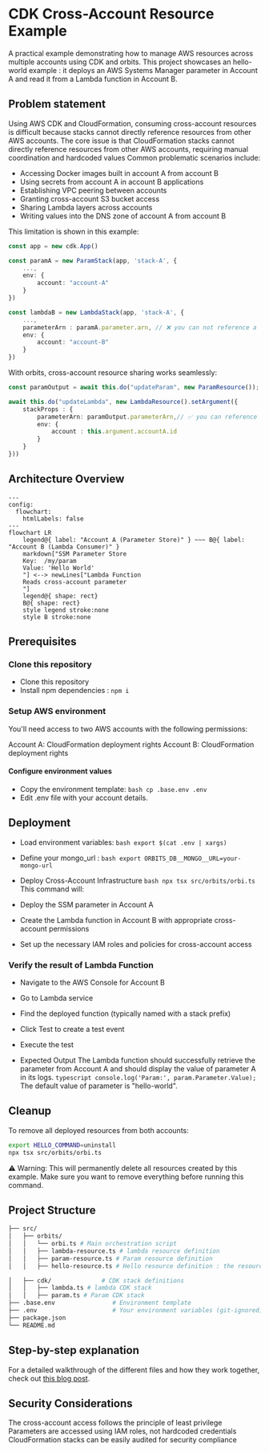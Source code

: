 # CDK Cross-Account Resource Example

A practical example demonstrating how to manage AWS resources across multiple accounts using CDK and orbits. This project showcases an hello-world example : it deploys an AWS Systems Manager parameter in Account A and read it from a Lambda function in Account B.

## Problem statement

Using AWS CDK and CloudFormation, consuming cross-account resources is difficult because stacks cannot directly reference resources from other AWS accounts. The core issue is that CloudFormation stacks cannot directly reference resources from other AWS accounts, requiring manual coordination and hardcoded values
Common problematic scenarios include:
- Accessing Docker images built in account A from account B
- Using secrets from account A in account B applications
- Establishing VPC peering between accounts
- Granting cross-account S3 bucket access
- Sharing Lambda layers across accounts
- Writing values into the DNS zone of account A from account B

This limitation is shown in this example:
```typescript
const app = new cdk.App()

const paramA = new ParamStack(app, 'stack-A', {
    ...,
    env: {
        account: "account-A"
    }
})

const lambdaB = new LambdaStack(app, 'stack-A', {
    ...,
    parameterArn : paramA.parameter.arn, // ❌ you can not reference a resource from a stack from another account
    env: {
        account: "account-B"
    }
})
```

With orbits, cross-account resource sharing works seamlessly:
```typescript
const paramOutput = await this.do("updateParam", new ParamResource());

await this.do("updateLambda", new LambdaResource().setArgument({
    stackProps : {
        parameterArn: paramOutput.parameterArn,// ✅ you can reference any stack
        env: {
            account : this.argument.accountA.id
        }
    }
}))
```

## Architecture Overview

```mermaid
---
config:
  flowchart:
    htmlLabels: false
---
flowchart LR
    legend@{ label: "Account A (Parameter Store)" } ~~~ B@{ label: "Account B (Lambda Consumer)" }
    markdown["SSM Parameter Store
    Key:  /my/param
    Value: 'Hello World'
    "] <--> newLines["Lambda Function
    Reads cross-account parameter
    "]
    legend@{ shape: rect}
    B@{ shape: rect}
    style legend stroke:none
    style B stroke:none
```

## Prerequisites

### Clone this repository

- Clone this repository
- Install npm dependencies : 
`npm i`

### Setup AWS environment
You'll need access to two AWS accounts with the following permissions:

Account A: CloudFormation deployment rights
Account B: CloudFormation deployment rights

#### Configure environment values

- Copy the environment template:
```bash cp .base.env .env```
- Edit .env file with your account details.

## Deployment

- Load environment variables:
```bash export $(cat .env | xargs)```
- Define your mongo_url : 
```bash export ORBITS_DB__MONGO__URL=your-mongo-url```
- Deploy Cross-Account Infrastructure
```bash npx tsx src/orbits/orbi.ts```
This command will:

- Deploy the SSM parameter in Account A
- Create the Lambda function in Account B with appropriate cross-account permissions
- Set up the necessary IAM roles and policies for cross-account access

### Verify the result of Lambda Function

- Navigate to the AWS Console for Account B
- Go to Lambda service
- Find the deployed function (typically named with a stack prefix)
- Click Test to create a test event
- Execute the test

- Expected Output
The Lambda function should successfully retrieve the parameter from Account A and should display the value of parameter A in its logs.
```typescript console.log('Param:', param.Parameter.Value); ```
 The default value of parameter is "hello-world".

## Cleanup
To remove all deployed resources from both accounts:
```bash 
export HELLO_COMMAND=uninstall
npx tsx src/orbits/orbi.ts
```
⚠️ Warning: This will permanently delete all resources created by this example. Make sure you want to remove everything before running this command.

## Project Structure

```bash
├── src/
│   ├── orbits/
│   │   └── orbi.ts # Main orchestration script
│   │   ├── lambda-resource.ts # lambda resource definition
│   │   ├── param-resource.ts # Param resource definition
│   │   ├── hello-resource.ts # Hello resource definition : the resource that make the junction between param and lambda

│   ├── cdk/              # CDK stack definitions
│   │   ├── lambda.ts # lambda CDK stack
│   │   ├── param.ts # Param CDK stack
├── .base.env                # Environment template
├── .env                     # Your environment variables (git-ignored)
├── package.json
└── README.md
```

## Step-by-step explanation

For a detailed walkthrough of the different files and how they work together, check out [this blog post](/blog/2025-06-25-cross-account-cdk.md).

## Security Considerations

The cross-account access follows the principle of least privilege
Parameters are accessed using IAM roles, not hardcoded credentials
CloudFormation stacks can be easily audited for security compliance
